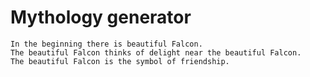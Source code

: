 # Mythology generator

```
In the beginning there is beautiful Falcon.
The beautiful Falcon thinks of delight near the beautiful Falcon.
The beautiful Falcon is the symbol of friendship.
```